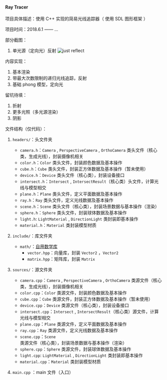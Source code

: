#### Ray Tracer

项目具体描述：使用 C++ 实现的简易光线追踪器（ 使用 SDL 图形框架 ）

项目时间：2018.6.1 —— ...

部分截图：

1. 单光源（定向光）反射
![just reflect](https://image.ibb.co/hwNRFJ/reflect.png)

内容实现：

1. 基本渲染
2. 带最大次数限制的递归光线追踪，反射
3. 基础 phong 模型，定向光

留坑待填：

1. 折射
2. 更多光照（多光源渲染）
3. 阴影

文件结构（仅代码）：

1. `headers/`：头文件夹
    + `camera.h`：`Camera` , `PerspectiveCamera` , `OrthoCamera` 类头文件（核心类，生成光线），封装摄像机相关
    + `color.h`：`Color` 类头文件，封装颜色数据及基本操作
    + `cube.h`：`Cube` 类头文件，封装正方体数据及基本操作（暂未使用）
    + `device.h`：`Device` 类头文件（核心类），封装设备接口
    + `intersect.h`：`Intersect` , `IntersectResult`（核心类）头文件，计算光线与模型相交
    + `plane.h`：`Plane` 类头文件，定义平面数据及基本操作
    + `ray.h`：`Ray` 类头文件，定义光线数据及基本操作
    + `scene.h`：`Scene` 类头文件（核心类），封装场景数据与基本操作（渲染）
    + `sphere.h`：`Sphere` 类头文件，封装球体数据及基本操作
    + `light.h`: `LightMaterial` , `DirectionLight` 类封装即基本操作
    + `material.h`：`Material` 类封装模型材质
2. `include/`：库文件夹
    + `math/`：[自用数学库](https://github.com/KsGin/Math-Lib)
        + `vector.hpp`：向量库，封装 `Vector2` ，`Vector2`
        + `matrix.hpp`：矩阵库，封装 `Matrix`
3. `sources/`：源文件夹
    + `camera.cpp`：`Camera` , `PerspectiveCamera` , `OrthoCamera` 类源文件（核心类，生成光线），封装摄像机相关
    + `color.cpp`：`Color` 类源文件，封装颜色数据及基本操作
    + `cube.cpp`：`Cube` 类源文件，封装正方体数据及基本操作（暂未使用）
    + `device.cpp`：`Device` 类源文件（核心类），封装设备接口
    + `intersect.cpp`：`Intersect` , `IntersectResult`（核心类）源文件，计算光线与模型相交
    + `plane.cpp`：`Plane` 类源文件，定义平面数据及基本操作
    + `ray.cpp`：`Ray` 类源文件，定义光线数据及基本操作
    + `scene.cpp`：`Scene` 类源文件（核心类），封装场景数据与基本操作（渲染）
    + `sphere.cpp`：`Sphere` 类源文件，封装球体数据及基本操作
    + `light.cpp`: `LightMaterial` , `DirectionLight` 类封装即基本操作
    + `material.cpp`：`Material` 类封装模型材质

4. `main.cpp` ：main 文件（入口）



